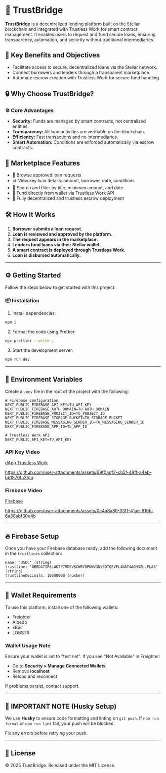 # 🚀 TrustBridge

**TrustBridge** is a decentralized lending platform built on the Stellar blockchain and integrated with Trustless Work for smart contract management. It enables users to request and fund secure loans, ensuring transparency, automation, and security without traditional intermediaries.

## 🎯 Key Benefits and Objectives

- Facilitate access to secure, decentralized loans via the Stellar network.
- Connect borrowers and lenders through a transparent marketplace.
- Automate escrow creation with Trustless Work for secure fund handling.

## 🔒 Why Choose TrustBridge?

### ⚙️ Core Advantages

- **Security:** Funds are managed by smart contracts, not centralized entities.
- **Transparency:** All loan activities are verifiable on the blockchain.
- **Efficiency:** Fast transactions and no intermediaries.
- **Smart Automation:** Conditions are enforced automatically via escrow contracts.

## 🌟 Marketplace Features

- 🧾 Browse approved loan requests
- 📊 View key loan details: amount, borrower, date, conditions
- 🔎 Search and filter by title, minimum amount, and date
- 🧩 Fund directly from wallet via Trustless Work API
- 🔐 Fully decentralized and trustless escrow deployment

## 🛠️ How It Works

1. **Borrower submits a loan request.**
2. **Loan is reviewed and approved by the platform.**
3. **The request appears in the marketplace.**
4. **Lenders fund loans via their Stellar wallet.**
5. **A smart contract is deployed through Trustless Work.**
6. **Loan is disbursed automatically.**

---

## ⚙️ Getting Started

Follow the steps below to get started with this project:

### 📦 Installation

1. Install dependencies:

```bash
npm i
```

2. Format the code using Prettier:

```bash
npx prettier --write .
```

3. Start the development server:

```bash
npm run dev
```

---

## 🔐 Environment Variables

Create a `.env` file in the root of the project with the following:

```env
# Firebase configuration
NEXT_PUBLIC_FIREBASE_API_KEY=TU_API_KEY
NEXT_PUBLIC_FIREBASE_AUTH_DOMAIN=TU_AUTH_DOMAIN
NEXT_PUBLIC_FIREBASE_PROJECT_ID=TU_PROJECT_ID
NEXT_PUBLIC_FIREBASE_STORAGE_BUCKET=TU_STORAGE_BUCKET
NEXT_PUBLIC_FIREBASE_MESSAGING_SENDER_ID=TU_MESSAGING_SENDER_ID
NEXT_PUBLIC_FIREBASE_APP_ID=TU_APP_ID

# Trustless Work API
NEXT_PUBLIC_API_KEY=TU_API_KEY
```

### API Key Video

[dApp Trustless Work](https://dapp.trustlesswork.com)

https://github.com/user-attachments/assets/69f0adf2-cb5f-48ff-a4eb-bb1870fa35fa

### Firebase Video

[Firebase](https://firebase.google.com)

https://github.com/user-attachments/assets/0c4a8a80-33f1-41ae-819b-6a38abf30e4b

---

## 🔥 Firebase Setup

Once you have your Firebase database ready, add the following document in the `trustlines` collection:

```
name: "USDC" (string)
trustline: "GBBD47IF6LWK7P7MDEVSCWR7DPUWV3NY3DTQEVFL4NAT4AQH3ZLLFLA5" (string)
trustlineDecimals: 10000000 (number)
```

---

## 🔑 Wallet Requirements

To use this platform, install one of the following wallets:

- Freighter
- Albedo
- xBull
- LOBSTR

### Wallet Usage Note

Ensure your wallet is set to "test net". If you see "Not Available" in Freighter:

- Go to **Security > Manage Connected Wallets**
- Remove **localhost**
- Reload and reconnect

If problems persist, contact support.

---

## 🧠 IMPORTANT NOTE (Husky Setup)

We use **Husky** to ensure code formatting and linting on `git push`. If `npm run format` or `npm run lint` fail, your push will be blocked.

Fix any errors before retrying your push.

---

## 📜 License

© 2025 TrustBridge. Released under the MIT License.
